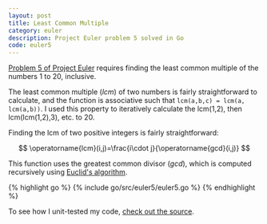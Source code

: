 ```yaml
---
layout: post
title: Least Common Multiple
category: euler
description: Project Euler problem 5 solved in Go
code: euler5
---
```


[Problem 5 of Project Euler](https://projecteuler.net/problem=5) requires finding the least common multiple of the numbers 1 to 20, inclusive. 

The least common multiple (*lcm*) of two numbers is fairly straightforward to calculate, and the function is associative such that `lcm(a,b,c) = lcm(a, lcm(a,b))`. I used this property to iteratively calculate the lcm(1,2), then lcm(lcm(1,2),3), etc. to 20.

Finding the lcm of two positive integers is fairly straightforward:

$$ \operatorname{lcm}(i,j)=\frac{i\cdot j}{\operatorname{gcd}(i,j)} $$

This function uses the greatest common divisor (*gcd*), which is computed recursively using [Euclid's algorithm](https://en.wikipedia.org/wiki/Greatest_common_divisor#Using_Euclid.27s_algorithm).

{% highlight go %}
{% include go/src/euler5/euler5.go %}
{% endhighlight %}

To see how I unit-tested my code, [check out the source]({{site.code-base}}{{page.code}}).
